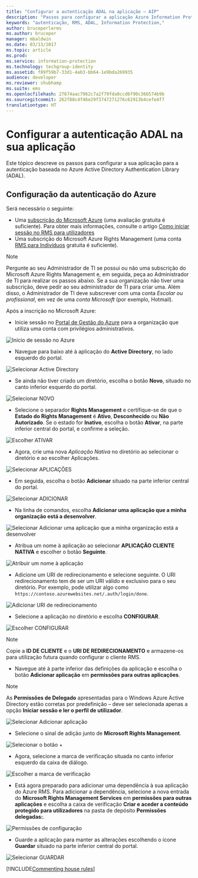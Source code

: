 ```yaml
---
title: "Configurar a autenticação ADAL na aplicação – AIP"
description: "Passos para configurar a aplicação Azure Information Protection para utilizar a autenticação baseada em ADAL do Azure"
keywords: "autenticação, RMS, ADAL, Information Protection,"
author: bruceperlerms
ms.author: bruceper
manager: mbaldwin
ms.date: 03/13/2017
ms.topic: article
ms.prod: 
ms.service: information-protection
ms.technology: techgroup-identity
ms.assetid: f89f59b7-33d1-4ab3-bb64-1e9bda269935
audience: developer
ms.reviewer: shubhamp
ms.suite: ems
ms.openlocfilehash: 27674aac7962c7a2f79fda8ccd6f90c366574b9b
ms.sourcegitcommit: 262f88c4f46e29f3747271276c62913b4cefe4f7
translationtype: HT
---
```

# <a name="configure-your-app-for-adal-authentication"></a>Configurar a autenticação ADAL na sua aplicação

Este tópico descreve os passos para configurar a sua aplicação para a autenticação baseada no Azure Active Directory Authentication Library (ADAL).

## <a name="azure-authentication-setup"></a>Configuração da autenticação do Azure

Será necessário o seguinte:

- Uma [subscrição do Microsoft Azure](https://azure.microsoft.com/en-us/) (uma avaliação gratuita é suficiente). Para obter mais informações, consulte o artigo [Como iniciar sessão no RMS para utilizadores](../understand-explore/rms-for-individuals-user-sign-up.md)
- Uma subscrição do Microsoft Azure Rights Management (uma conta [RMS para Indivíduos](https://technet.microsoft.com/en-us/library/dn592127.aspx) gratuita é suficiente).

> [!NOTE]
> Pergunte ao seu Administrador de TI se possui ou não uma subscrição do Microsoft Azure Rights Management e, em seguida, peça ao Administrador de TI para realizar os passos abaixo. Se a sua organização não tiver uma subscrição, deve pedir ao seu administrador de TI para criar uma. Além disso, o Administrador de TI deve subscrever com uma conta *Escolar ou profissional*, em vez de uma *conta Microsoft* (por exemplo, Hotmail).

Após a inscrição no Microsoft Azure:

- Inicie sessão no [Portal de Gestão do Azure](https://manage.windowsazure.com) para a organização que utiliza uma conta com privilégios administrativos.

![Início de sessão no Azure](../media/AzurePortalLogin.png)

- Navegue para baixo até à aplicação do **Active Directory**, no lado esquerdo do portal.

![Selecionar Active Directory](../media/AzureADPick.png)

- Se ainda não tiver criado um diretório, escolha o botão **Novo**, situado no canto inferior esquerdo do portal.

![Selecionar NOVO](../media/AzureNewBtn.png)

- Selecione o separador **Rights Management** e certifique-se de que o **Estado do Rights Management** é **Ativo**, **Desconhecido** ou **Não Autorizado**. Se o estado for **Inativo**, escolha o botão **Ativar**, na parte inferior central do portal, e confirme a seleção.

![Escolher ATIVAR](../media/RMTab.png)

- Agora, crie uma nova *Aplicação Nativa* no diretório ao selecionar o diretório e ao escolher Aplicações.

![Selecionar APLICAÇÕES](../media/CreateNativeApp.png)

- Em seguida, escolha o botão **Adicionar** situado na parte inferior central do portal.

![Selecionar ADICIONAR](../media/AddAppBtn.png)

- Na linha de comandos, escolha **Adicionar uma aplicação que a minha organização está a desenvolver**.

![Selecionar Adicionar uma aplicação que a minha organização está a desenvolver](../media/AddAnAppPick.png)

- Atribua um nome à aplicação ao selecionar **APLICAÇÃO CLIENTE NATIVA** e escolher o botão **Seguinte**.

![Atribuir um nome à aplicação](../media/TellUsInput.png)

- Adicione um URI de redirecionamento e selecione seguinte.
  O URI redirecionamento tem de ser um URI válido e exclusivo para o seu diretório. Por exemplo, pode utilizar algo como `https://contoso.azurewebsites.net/.auth/login/done`.

![Adicionar URI de redirecionamento](../media/RedirectURI.png)

- Selecione a aplicação no diretório e escolha **CONFIGURAR**.

![Escolher CONFIGURAR](../media/ConfigYourApp.png)

>[!NOTE]
> Copie a **ID DE CLIENTE** e o **URI DE REDIRECIONAMENTO** e armazene-os para utilização futura quando configurar o cliente RMS.

- Navegue até à parte inferior das definições da aplicação e escolha o botão **Adicionar aplicação** em **permissões para outras aplicações**.

>[!NOTE]
> As **Permissões de Delegado** apresentadas para o Windows Azure Active Directory estão corretas por predefinição – deve ser selecionada apenas a opção **Iniciar sessão e ler o perfil de utilizador**.

![Selecionar Adicionar aplicação](../media/PermissionsToOtherBtn.png)

- Selecione o sinal de adição junto de **Microsoft Rights Management**.

![Selecionar o botão +](../media/ChoosePlusBtn.png)

- Agora, selecione a marca de verificação situada no canto inferior esquerdo da caixa de diálogo.

![Escolher a marca de verificação](../media/choosecheck01.png)

- Está agora preparado para adicionar uma dependência à sua aplicação do Azure RMS. Para adicionar a dependência, selecione a nova entrada do **Microsoft Rights Management Services** em **permissões para outras aplicações** e escolha a caixa de verificação **Criar e aceder a conteúdo protegido para utilizadores** na pasta de depósito **Permissões delegadas:**.

![Permissões de configuração](../media/AddDependency.png)

- Guarde a aplicação para manter as alterações escolhendo o ícone **Guardar** situado na parte inferior central do portal.

![Selecionar GUARDAR](../media/SaveApplication.png)

[!INCLUDE[Commenting house rules](../includes/houserules.md)]